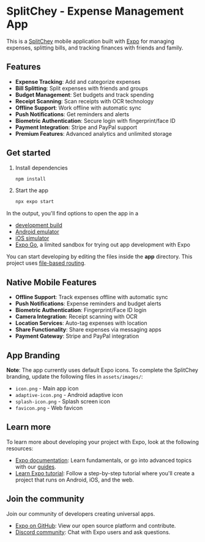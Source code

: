 # SplitChey - Expense Management App

This is a [SplitChey](https://splitchey.com) mobile application built with [Expo](https://expo.dev) for managing expenses, splitting bills, and tracking finances with friends and family.

## Features

- **Expense Tracking**: Add and categorize expenses
- **Bill Splitting**: Split expenses with friends and groups
- **Budget Management**: Set budgets and track spending
- **Receipt Scanning**: Scan receipts with OCR technology
- **Offline Support**: Work offline with automatic sync
- **Push Notifications**: Get reminders and alerts
- **Biometric Authentication**: Secure login with fingerprint/face ID
- **Payment Integration**: Stripe and PayPal support
- **Premium Features**: Advanced analytics and unlimited storage

## Get started

1. Install dependencies

   ```bash
   npm install
   ```

2. Start the app

   ```bash
   npx expo start
   ```

In the output, you'll find options to open the app in a

- [development build](https://docs.expo.dev/develop/development-builds/introduction/)
- [Android emulator](https://docs.expo.dev/workflow/android-studio-emulator/)
- [iOS simulator](https://docs.expo.dev/workflow/ios-simulator/)
- [Expo Go](https://expo.dev/go), a limited sandbox for trying out app development with Expo

You can start developing by editing the files inside the **app** directory. This project uses [file-based routing](https://docs.expo.dev/router/introduction).

## Native Mobile Features

- **Offline Support**: Track expenses offline with automatic sync
- **Push Notifications**: Expense reminders and budget alerts
- **Biometric Authentication**: Fingerprint/Face ID login
- **Camera Integration**: Receipt scanning with OCR
- **Location Services**: Auto-tag expenses with location
- **Share Functionality**: Share expenses via messaging apps
- **Payment Gateway**: Stripe and PayPal integration

## App Branding

**Note**: The app currently uses default Expo icons. To complete the SplitChey branding, update the following files in `assets/images/`:
- `icon.png` - Main app icon
- `adaptive-icon.png` - Android adaptive icon
- `splash-icon.png` - Splash screen icon
- `favicon.png` - Web favicon

## Learn more

To learn more about developing your project with Expo, look at the following resources:

- [Expo documentation](https://docs.expo.dev/): Learn fundamentals, or go into advanced topics with our [guides](https://docs.expo.dev/guides).
- [Learn Expo tutorial](https://docs.expo.dev/tutorial/introduction/): Follow a step-by-step tutorial where you'll create a project that runs on Android, iOS, and the web.

## Join the community

Join our community of developers creating universal apps.

- [Expo on GitHub](https://github.com/expo/expo): View our open source platform and contribute.
- [Discord community](https://chat.expo.dev): Chat with Expo users and ask questions.
